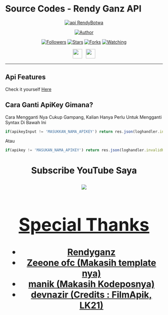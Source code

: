 # Source Codes - Rendy Ganz API
<p align="center">
<a href="#"><img title="api RendyBotwa" src="https://img.shields.io/badge/zeeoneofc Api-blue?colorA=%23ff0000&colorB=%23017e40&style=for-the-badge"></a>
</p>
<p align="center">
<a href="https://github.com/RendyBOTwa"><img title="Author" src="https://img.shields.io/badge/Author-Rendy-red.svg?style=for-the-badge&logo=github"></a>
</p>
<p align="center">
<a href="https://github.com/RendyBOTwa/followers"><img title="Followers" src="https://img.shields.io/github/followers/RendyBOTwa?color=red&style=flat-square"></a>
<a href="https://github.com/RendyBOTwa/api-RendyBotwa/stargazers/"><img title="Stars" src="https://img.shields.io/github/stars/RendyBOTwa/api-RendyBotwa?color=blue&style=flat-square"></a>
<a href="https://github.com/RendyBOTwa/api-RendyBotwa/network/members"><img title="Forks" src="https://img.shields.io/github/forks/RendyBOTwa/api-RendyBotwa?color=red&style=flat-square"></a>
<a href="https://github.com/RendyBOTwa/api-RendyBotwa/watchers"><img title="Watching" src="https://img.shields.io/github/watchers/RendyBOTwa/api-RendyBotwa?label=Watchers&color=blue&style=flat-square"></a>
</p>
<p align='center'>
   <a href="https://wa.me/message/6285367709870"><img height="30" src="https://c.top4top.io/p_1837yybbf0.jpeg"></a>&nbsp;&nbsp;
   <a href="https://instagram.com/rendyowner"><img height="30" src="https://raw.githubusercontent.com/TobyG74/TobyG74/main/instagram.jpg"></a>
</p>

-------
 
## Api Features
Check it yourself [Here](https://api-rendyganzz.herokuapp.com/api)


## Cara Ganti ApiKey Gimana?
Cara Mengganti Nya Cukup Gampang, Kalian Hanya Perlu Untuk Mengganti Syntax Di Bawah Ini
```js
if(apikeyInput != 'MASUKKAN_NAMA_APIKEY') return res.json(loghandler.invalidKey)
```
Atau

```js
if(apikey != 'MASUKAN_NAMA_APIKEY') return res.json(loghandler.invalidKey)
```
<h1 align="center"> Subscribe YouTube Saya
<p align="center">
  <a href="https://youtu.be/JITNUNC4GK8"><img src="https://img.shields.io/badge/-Youtube-red?style=flat-square&logo=youtube" /> <br>
  
</p>


# Special Thanks
- Rendyganz
- Zeeone ofc (Makasih template nya)
- manik (Makasih Kodeposnya)
- devnazir (Credits : FilmApik, LK21)
